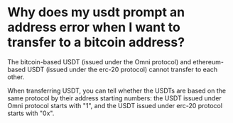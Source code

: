# Why does my usdt prompt an address error when I want to transfer to a bitcoin address?

The bitcoin-based USDT (issued under the Omni protocol) and ethereum-based USDT (issued under the erc-20 protocol) cannot transfer to each other.

When transferring USDT, you can tell whether the USDTs are based on the same protocol by their address starting numbers: the USDT issued under Omni protocol starts with "1", and the USDT issued under erc-20 protocol starts with "0x".
